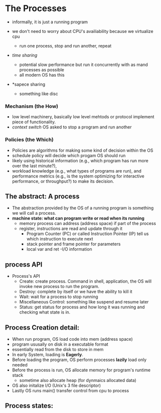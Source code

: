# The Processes 
- informally, it is just a running program
- we don't need to worry about CPU's availiability because we virtualize cpu
    - run one process, stop and run another, repeat 
- *time sharing*
    - potential slow performance but run it concurrently with as mand processes as possible
    - all modern OS has this 

- *sapece sharing 
    - something like disc
### Mechanism (the How)
- low level machinery, basically low level mehtods or protocol implement piece of functionality. 
- *context switch* OS asked to stop a program and run another

### Policies (the Which)
- Policies are algorithms for making some kind of decision within the OS
- schedule policy will decide which progam OS should run
- likely using historical information (e.g., which program has run more over the last minute?),
- workload knowledge (e.g., what types of programs are run), and performance metrics (e.g., is the system optimizing for interactive performance,
or throughput?) to make its decision.


## The abstract: A process
- The abstraction provided by the OS of a running program is something we will call a process.
- **machine state: what can program write or read when its running**
    - memory process can address (address space) if part of the process
    - register, instructions are read and update through it
        - Program Counter (PC) or called Instruction Pointer (IP) tell us which instruction to execute next
        - stack pointer and frame pointer for parameters
        - local var and ret
    -I/O information

## process API
- Process's API
    - Create: create process. Command in shell, application, the OS will invoke new process to run the program.
    - Destroy: complete by itself or we have the ability to kill it 
    - Wait: wait for a process to stop running
    - Miscellaneous Control: something like suspend and resume later
    - Status: get status for process and how long it was running and checking what state is in.

## Process Creation detail:
- When run program, OS load code into mem (address space)
- program ususally on disk in a executable format
- essentially read from the disk to store in mem
- In early System, loading is **Eagerly**.
- Before loading the program, OS perform processes **lazily** load only needed 
- Before the process is run, OS allocate memory for program's runtime stack
    - sometime also allocate heap (for dynmaics allocated data)
- OS also initalize I/O (Unix's 3 file descriptor)
- Lastly OS runs main() transfer control from cpu to process

## Process states:

